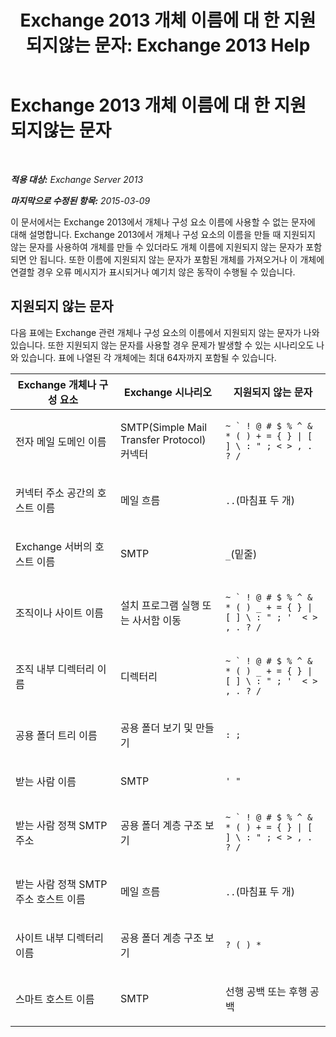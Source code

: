 ﻿---
title: 'Exchange 2013 개체 이름에 대 한 지원 되지않는 문자: Exchange 2013 Help'
TOCTitle: Exchange 2013 개체 이름에 대 한 지원 되지않는 문자
ms:assetid: 76fa4e23-f0f6-473b-9227-70ded907578f
ms:mtpsurl: https://technet.microsoft.com/ko-kr/library/Dn169553(v=EXCHG.150)
ms:contentKeyID: 54651820
ms.date: 05/22/2018
mtps_version: v=EXCHG.150
ms.translationtype: MT
---

# Exchange 2013 개체 이름에 대 한 지원 되지않는 문자

 

_**적용 대상:** Exchange Server 2013_

_**마지막으로 수정된 항목:** 2015-03-09_

이 문서에서는 Exchange 2013에서 개체나 구성 요소 이름에 사용할 수 없는 문자에 대해 설명합니다. Exchange 2013에서 개체나 구성 요소의 이름을 만들 때 지원되지 않는 문자를 사용하여 개체를 만들 수 있더라도 개체 이름에 지원되지 않는 문자가 포함되면 안 됩니다. 또한 이름에 지원되지 않는 문자가 포함된 개체를 가져오거나 이 개체에 연결할 경우 오류 메시지가 표시되거나 예기치 않은 동작이 수행될 수 있습니다.

## 지원되지 않는 문자

다음 표에는 Exchange 관련 개체나 구성 요소의 이름에서 지원되지 않는 문자가 나와 있습니다. 또한 지원되지 않는 문자를 사용할 경우 문제가 발생할 수 있는 시나리오도 나와 있습니다. 표에 나열된 각 개체에는 최대 64자까지 포함될 수 있습니다.


<table>
<colgroup>
<col style="width: 33%" />
<col style="width: 33%" />
<col style="width: 33%" />
</colgroup>
<thead>
<tr class="header">
<th>Exchange 개체나 구성 요소</th>
<th>Exchange 시나리오</th>
<th>지원되지 않는 문자</th>
</tr>
</thead>
<tbody>
<tr class="odd">
<td><p>전자 메일 도메인 이름</p></td>
<td><p>SMTP(Simple Mail Transfer Protocol) 커넥터</p></td>
<td><p><code>~ ` ! @ # $ % ^ &amp; * ( ) + = { } | [ ] \ : &quot; ; &lt; &gt; , . ? /</code></p></td>
</tr>
<tr class="even">
<td><p>커넥터 주소 공간의 호스트 이름</p></td>
<td><p>메일 흐름</p></td>
<td><p><code>..</code>(마침표 두 개)</p></td>
</tr>
<tr class="odd">
<td><p>Exchange 서버의 호스트 이름</p></td>
<td><p>SMTP</p></td>
<td><p><code>_</code>(밑줄)</p></td>
</tr>
<tr class="even">
<td><p>조직이나 사이트 이름</p></td>
<td><p>설치 프로그램 실행 또는 사서함 이동</p></td>
<td><p><code>~ ` ! @ # $ % ^ &amp; * ( ) _ + = { } | [ ] \ : &quot; ; '  &lt; &gt; , . ? /</code></p></td>
</tr>
<tr class="odd">
<td><p>조직 내부 디렉터리 이름</p></td>
<td><p>디렉터리</p></td>
<td><p><code>~ ` ! @ # $ % ^ &amp; * ( ) _ + = { } | [ ] \ : &quot; ; '  &lt; &gt; , . ? /</code></p></td>
</tr>
<tr class="even">
<td><p>공용 폴더 트리 이름</p></td>
<td><p>공용 폴더 보기 및 만들기</p></td>
<td><p><code>: ;</code></p></td>
</tr>
<tr class="odd">
<td><p>받는 사람 이름</p></td>
<td><p>SMTP</p></td>
<td><p><code>' &quot;</code></p></td>
</tr>
<tr class="even">
<td><p>받는 사람 정책 SMTP 주소</p></td>
<td><p>공용 폴더 계층 구조 보기</p></td>
<td><p><code>~ ` ! @ # $ % ^ &amp; * ( ) + = { } | [ ] \ : &quot; ; &lt; &gt; , . ? /</code></p></td>
</tr>
<tr class="odd">
<td><p>받는 사람 정책 SMTP 주소 호스트 이름</p></td>
<td><p>메일 흐름</p></td>
<td><p><code>..</code>(마침표 두 개)</p></td>
</tr>
<tr class="even">
<td><p>사이트 내부 디렉터리 이름</p></td>
<td><p>공용 폴더 계층 구조 보기</p></td>
<td><p><code>? ( ) *</code></p></td>
</tr>
<tr class="odd">
<td><p>스마트 호스트 이름</p></td>
<td><p>SMTP</p></td>
<td><p>선행 공백 또는 후행 공백</p></td>
</tr>
</tbody>
</table>

